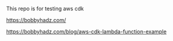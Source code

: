 This repo is for testing aws cdk 

https://bobbyhadz.com/

https://bobbyhadz.com/blog/aws-cdk-lambda-function-example